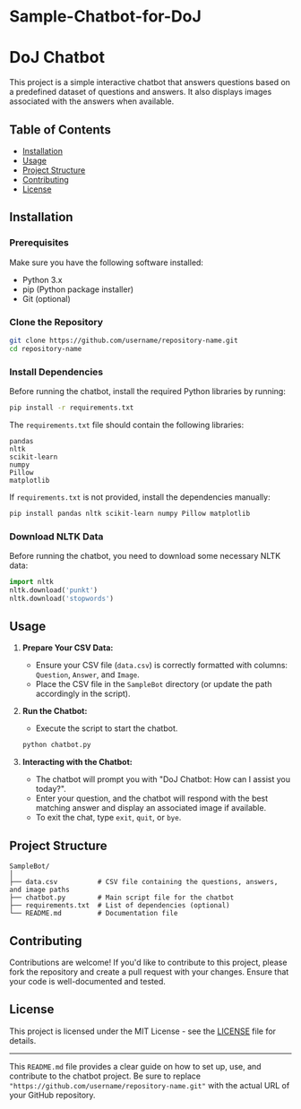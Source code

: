 # Sample-Chatbot-for-DoJ

# DoJ Chatbot

This project is a simple interactive chatbot that answers questions based on a predefined dataset of questions and answers. It also displays images associated with the answers when available.

## Table of Contents

- [Installation](#installation)
- [Usage](#usage)
- [Project Structure](#project-structure)
- [Contributing](#contributing)
- [License](#license)

## Installation

### Prerequisites

Make sure you have the following software installed:

- Python 3.x
- pip (Python package installer)
- Git (optional)

### Clone the Repository

```bash
git clone https://github.com/username/repository-name.git
cd repository-name
```

### Install Dependencies

Before running the chatbot, install the required Python libraries by running:

```bash
pip install -r requirements.txt
```

The `requirements.txt` file should contain the following libraries:

```
pandas
nltk
scikit-learn
numpy
Pillow
matplotlib
```

If `requirements.txt` is not provided, install the dependencies manually:

```bash
pip install pandas nltk scikit-learn numpy Pillow matplotlib
```

### Download NLTK Data

Before running the chatbot, you need to download some necessary NLTK data:

```python
import nltk
nltk.download('punkt')
nltk.download('stopwords')
```

## Usage

1. **Prepare Your CSV Data:**
   - Ensure your CSV file (`data.csv`) is correctly formatted with columns: `Question`, `Answer`, and `Image`.
   - Place the CSV file in the `SampleBot` directory (or update the path accordingly in the script).

2. **Run the Chatbot:**
   - Execute the script to start the chatbot.

   ```bash
   python chatbot.py
   ```

3. **Interacting with the Chatbot:**
   - The chatbot will prompt you with "DoJ Chatbot: How can I assist you today?".
   - Enter your question, and the chatbot will respond with the best matching answer and display an associated image if available.
   - To exit the chat, type `exit`, `quit`, or `bye`.

## Project Structure

```
SampleBot/
│
├── data.csv          # CSV file containing the questions, answers, and image paths
├── chatbot.py        # Main script file for the chatbot
├── requirements.txt  # List of dependencies (optional)
└── README.md         # Documentation file
```

## Contributing

Contributions are welcome! If you'd like to contribute to this project, please fork the repository and create a pull request with your changes. Ensure that your code is well-documented and tested.

## License

This project is licensed under the MIT License - see the [LICENSE](LICENSE) file for details.

---

This `README.md` file provides a clear guide on how to set up, use, and contribute to the chatbot project. Be sure to replace `"https://github.com/username/repository-name.git"` with the actual URL of your GitHub repository.
